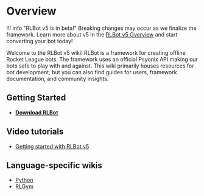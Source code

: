 # Overview

!!! info "RLBot v5 is in beta!"
    Breaking changes may occur as we finalize the framework. Learn more about v5 in the [RLBot v5 Overview](/v5/framework/v5) and start converting your bot today!

Welcome to the RLBot v5 wiki!
RLBot is a framework for creating offline Rocket League bots.
The framework uses an official Psyonix API making our bots safe to play with and against.
This wiki primarily houses resources for bot development, but you can also find guides for users, framework documentation, and community insights.

## Getting Started

- **[Download RLBot](http://www.rlbot.org/v5)**

## Video tutorials

- [Getting started with RLBot v5](https://www.youtube.com/watch?v=GLqvodQ942A)

## Language-specific wikis

- [Python](https://github.com/RLBot/python-interface/wiki)
- [RLGym](https://rlgym.org/)
